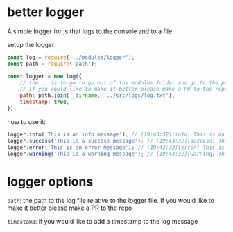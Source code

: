# better logger 
A simple logger for js that logs to the console and to a file. 

setup the logger: 
```js
const log = require('../modules/logger');
const path = require('path'); 

const logger = new log({
    // the .. is to go to go out of the modules folder and go to the parent folder
    // if you would like to make it better please make a PR to the repo
    path: path.join(__dirname, '../src/logs/log.txt'), 
    timestamp: true, 
});
```

how to use it: 
```js
logger.info('This is an info message'); // [19:43:32][info] This is an info message
logger.success('This is a success message'); // [19:43:32][success] This is a success message
logger.error('This is an error message'); // [19:43:32][error] This is an error message
logger.warning('This is a warning message'); // [19:43:32][warning] This is a warning message
```

# logger options 
`path`: the path to the log file relative to the logger file. If you would like to make it better please make a PR to the repo

`timestamp`: if you would like to add a timestamp to the log message

